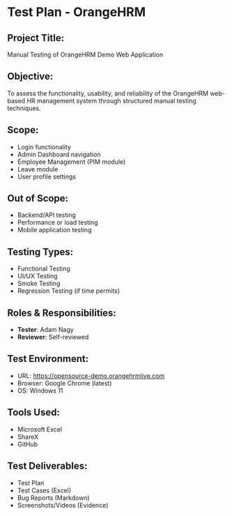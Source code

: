 # Test Plan - OrangeHRM

## Project Title:
Manual Testing of OrangeHRM Demo Web Application

## Objective:
To assess the functionality, usability, and reliability of the OrangeHRM web-based HR management system through structured manual testing techniques.

## Scope:
- Login functionality
- Admin Dashboard navigation
- Employee Management (PIM module)
- Leave module
- User profile settings

## Out of Scope:
- Backend/API testing
- Performance or load testing
- Mobile application testing

## Testing Types:
- Functional Testing
- UI/UX Testing
- Smoke Testing
- Regression Testing (if time permits)

## Roles & Responsibilities:
- **Tester**: Adam Nagy
- **Reviewer**: Self-reviewed

## Test Environment:
- URL: https://opensource-demo.orangehrmlive.com
- Browser: Google Chrome (latest)
- OS: Windows 11

## Tools Used:
- Microsoft Excel
- ShareX
- GitHub

## Test Deliverables:
- Test Plan
- Test Cases (Excel)
- Bug Reports (Markdown)
- Screenshots/Videos (Evidence)
